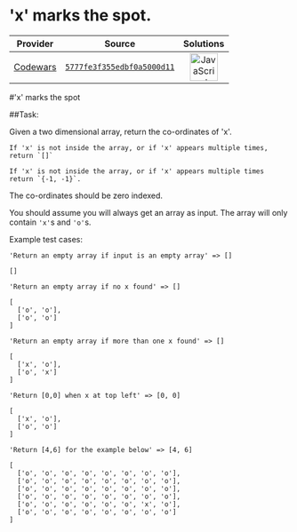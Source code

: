 [_metadata_:generated]: - "true"

# 'x' marks the spot.

<!-- INFO TABLE BEGIN -->

| Provider                                        | Source                                                                               | Solutions                                                                                                                                                    |
| :---------------------------------------------: | :----------------------------------------------------------------------------------: | :----------------------------------------------------------------------------------------------------------------------------------------------------------: |
| [Codewars](../../../docs/providers/Codewars.md) | [`5777fe3f355edbf0a5000d11`](https://www.codewars.com/kata/5777fe3f355edbf0a5000d11) | [<img src="https://res.cloudinary.com/rascaltwo/image/upload/v1631924076/javascript_ehszr7.svg" alt="JavaScript" title="JavaScript" width="50" />](solve.js) |

<!-- INFO TABLE END -->

#'x' marks the spot

##Task:

Given a two dimensional array, return the co-ordinates of 'x'.

```if:javascript
If 'x' is not inside the array, or if 'x' appears multiple times, return `[]`
```

```if:c
If 'x' is not inside the array, or if 'x' appears multiple times return `{-1, -1}`.
```

The co-ordinates should be zero indexed.

You should assume you will always get an array as input. The array will only contain `'x'`s and `'o'`s.

Example test cases:

```
'Return an empty array if input is an empty array' => []

[] 

'Return an empty array if no x found' => []

[
  ['o', 'o'],
  ['o', 'o']
]

'Return an empty array if more than one x found' => []

[
  ['x', 'o'],
  ['o', 'x']
]

'Return [0,0] when x at top left' => [0, 0]

[
  ['x', 'o'],
  ['o', 'o']
]

'Return [4,6] for the example below' => [4, 6]

[
  ['o', 'o', 'o', 'o', 'o', 'o', 'o', 'o'],
  ['o', 'o', 'o', 'o', 'o', 'o', 'o', 'o'],
  ['o', 'o', 'o', 'o', 'o', 'o', 'o', 'o'],
  ['o', 'o', 'o', 'o', 'o', 'o', 'o', 'o'],
  ['o', 'o', 'o', 'o', 'o', 'o', 'x', 'o'],
  ['o', 'o', 'o', 'o', 'o', 'o', 'o', 'o']
]
```
